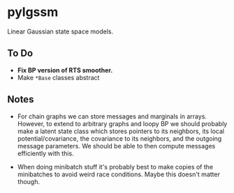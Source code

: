 pylgssm
=======

Linear Gaussian state space models.

To Do
-----

- **Fix BP version of RTS smoother.**
- Make `*Base` classes abstract


Notes
-----

- For chain graphs we can store messages and marginals in arrays.  However, to
  extend to arbitrary graphs and loopy BP we should probably make a latent
  state class which stores pointers to its neighbors, its local
  potential/covariance, the covariance to its neighbors, and the outgoing
  message parameters.  We should be able to then compute messages efficiently
  with this.

- When doing minibatch stuff it's probably best to make copies of the
  minibatches to avoid weird race conditions.  Maybe this doesn't matter
  though.
